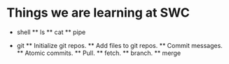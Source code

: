 Things we are learning at SWC
=============================

* shell
** ls
** cat
** pipe

* git
** Initialize git repos.
** Add files to git repos.
** Commit messages.
** Atomic commits.
** Pull.
** fetch.
** branch.
** merge
